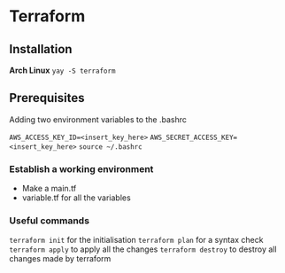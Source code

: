 # Terraform

## Installation

**Arch Linux**
`yay -S terraform`

## Prerequisites 

Adding two environment variables to the .bashrc

`AWS_ACCESS_KEY_ID=<insert_key_here>`
`AWS_SECRET_ACCESS_KEY=<insert_key_here>`
`source ~/.bashrc`

### Establish a working environment

- Make a main.tf
- variable.tf for all the variables

### Useful commands

`terraform init` for the initialisation
`terraform plan` for a syntax check
`terraform apply` to apply all the changes
`terraform destroy` to destroy all changes made by terraform


